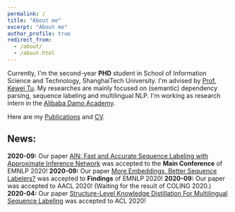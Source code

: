 ```yaml
---
permalink: /
title: "About me"
excerpt: "About me"
author_profile: true
redirect_from: 
  - /about/
  - /about.html
---
```


Currently, I'm the second-year **PHD** student in School of Information Science and Technology, ShanghaiTech University. I'm advised by [Prof. Kewei Tu](http://faculty.sist.shanghaitech.edu.cn/faculty/tukw/). My researches are mainly focused on (semantic) dependency parsing, sequence labeling and multilingual NLP. I'm working as research intern in the [Alibaba Damo Academy](http://damo.alibaba.com). 

Here are my [Publications](https://wangxinyu0922.github.io/publications/) and [CV](https://wangxinyu0922.github.io/cv/).

## News:
**2020-09:** Our paper [AIN: Fast and Accurate Sequence Labeling with Approximate Inference Network](https://wangxinyu0922.github.io/publication/emnlp-2020-ain) was accepted to the **Main Conference** of EMNLP 2020!
**2020-09:** Our paper [More Embeddings, Better Sequence Labelers?](https://wangxinyu0922.github.io/publication/emnlp-2020-empirical) was accepted to **Findings** of EMNLP 2020!
**2020-09:** Our paper was accepted to AACL 2020! (Waiting for the result of COLING 2020.)
**2020-04:** Our paper [Structure-Level Knowledge Distillation For Multilingual Sequence Labeling](https://wangxinyu0922.github.io/publication/acl-2020-structure) was accepted to ACL 2020!

<script type="text/javascript" id="clustrmaps" src="//cdn.clustrmaps.com/map_v2.js?d=7dXWzz_BFdF80Bt0k6e0-SW76O_S3FJ2XbK4i4aWW1s&cl=ffffff&w=a"></script>